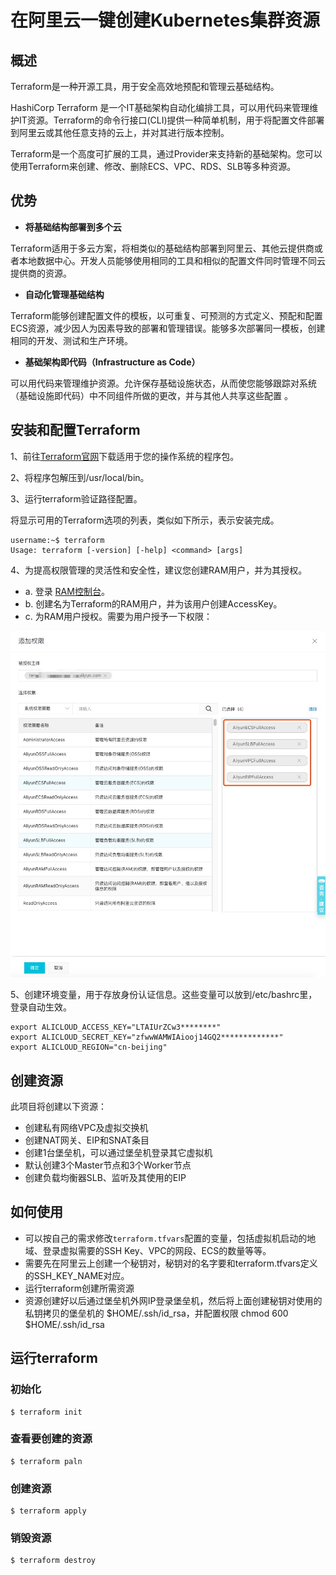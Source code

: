 # 在阿里云一键创建Kubernetes集群资源

## 概述

Terraform是一种开源工具，用于安全高效地预配和管理云基础结构。

HashiCorp Terraform 是一个IT基础架构自动化编排工具，可以用代码来管理维护IT资源。Terraform的命令行接口(CLI)提供一种简单机制，用于将配置文件部署到阿里云或其他任意支持的云上，并对其进行版本控制。

Terraform是一个高度可扩展的工具，通过Provider来支持新的基础架构。您可以使用Terraform来创建、修改、删除ECS、VPC、RDS、SLB等多种资源。

## 优势

- **将基础结构部署到多个云**

Terraform适用于多云方案，将相类似的基础结构部署到阿里云、其他云提供商或者本地数据中心。开发人员能够使用相同的工具和相似的配置文件同时管理不同云提供商的资源。

- **自动化管理基础结构**

Terraform能够创建配置文件的模板，以可重复、可预测的方式定义、预配和配置ECS资源，减少因人为因素导致的部署和管理错误。能够多次部署同一模板，创建相同的开发、测试和生产环境。

- **基础架构即代码（Infrastructure as Code）**

可以用代码来管理维护资源。允许保存基础设施状态，从而使您能够跟踪对系统（基础设施即代码）中不同组件所做的更改，并与其他人共享这些配置 。


## 安装和配置Terraform

1、前往[Terraform官网](https://www.terraform.io/downloads.html)下载适用于您的操作系统的程序包。

2、将程序包解压到/usr/local/bin。

3、运行terraform验证路径配置。

将显示可用的Terraform选项的列表，类似如下所示，表示安装完成。

    username:~$ terraform
    Usage: terraform [-version] [-help] <command> [args]

4、为提高权限管理的灵活性和安全性，建议您创建RAM用户，并为其授权。

- a. 登录 [RAM控制台](https://ram.console.aliyun.com/?spm=a2c63.p38356.879954.11.1aa1332eNuVkRH#/overview)。
- b. 创建名为Terraform的RAM用户，并为该用户创建AccessKey。
- c. 为RAM用户授权。需要为用户授予一下权限：

![RAM用户授权](https://github.com/findsec-cn/terraform/raw/master/imgs/ali_ram_auth.jpg)

5、创建环境变量，用于存放身份认证信息。这些变量可以放到/etc/bashrc里，登录自动生效。

    export ALICLOUD_ACCESS_KEY="LTAIUrZCw3********"
    export ALICLOUD_SECRET_KEY="zfwwWAMWIAiooj14GQ2*************"
    export ALICLOUD_REGION="cn-beijing"

## 创建资源

此项目将创建以下资源：

- 创建私有网络VPC及虚拟交换机
- 创建NAT网关、EIP和SNAT条目
- 创建1台堡垒机，可以通过堡垒机登录其它虚拟机
- 默认创建3个Master节点和3个Worker节点
- 创建负载均衡器SLB、监听及其使用的EIP

## 如何使用

- 可以按自己的需求修改`terraform.tfvars`配置的变量，包括虚拟机启动的地域、登录虚拟需要的SSH Key、VPC的网段、ECS的数量等等。
- 需要先在阿里云上创建一个秘钥对，秘钥对的名字要和terraform.tfvars定义的SSH_KEY_NAME对应。
- 运行terraform创建所需资源
- 资源创建好以后通过堡垒机外网IP登录堡垒机，然后将上面创建秘钥对使用的私钥拷贝的堡垒机的 $HOME/.ssh/id_rsa，并配置权限 chmod 600 $HOME/.ssh/id_rsa

## 运行terraform

### 初始化

    $ terraform init

### 查看要创建的资源

    $ terraform paln

### 创建资源

    $ terraform apply

### 销毁资源

    $ terraform destroy
